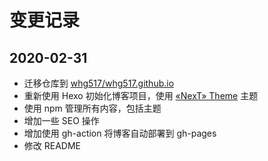 # 变更记录

## 2020-02-31

- 迁移仓库到 [whg517/whg517.github.io](https://github.com/whg517/whg517.github.io)
- 重新使用 Hexo 初始化博客项目，使用 [«NexT» Theme](https://github.com/theme-next/hexo-theme-next) 主题
- 使用 npm 管理所有内容，包括主题
- 增加一些 SEO 操作
- 增加使用 gh-action 将博客自动部署到 gh-pages 
- 修改 README